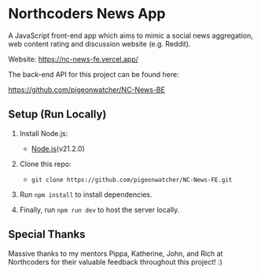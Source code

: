 # Northcoders News App

A JavaScript front-end app which aims to mimic a social news aggregation, web content rating and discussion website (e.g. Reddit).

Website: https://nc-news-fe.vercel.app/

The back-end API for this project can be found here: 

https://github.com/pigeonwatcher/NC-News-BE

## Setup (Run Locally)

1. Install Node.js:
    * [Node.js](https://nodejs.org/)(v21.2.0)

2. Clone this repo:
    * `git clone https://github.com/pigeonwatcher/NC-News-FE.git`

3. Run `npm install` to install dependencies.

4. Finally, run `npm run dev` to host the server locally. 

## Special Thanks

Massive thanks to my mentors Pippa, Katherine, John, and Rich at Northcoders for their valuable feedback throughout this project! :)
